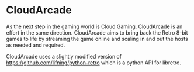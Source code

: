 # CloudArcade
As the next step in the gaming world is Cloud Gaming. 
CloudArcade is an effort in the same direction.
CloudArcade aims to bring back the Retro 8-bit games to life by streaming the game online and scaling in and out the hosts as needed and required. 

CloudArcade uses a slightly modified version of https://github.com/lifning/python-retro which is a python API for libretro.
